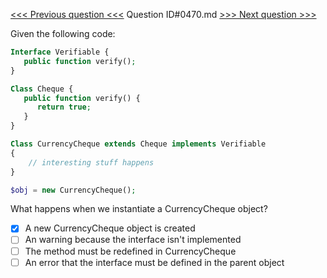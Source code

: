 [<<< Previous question <<<](0469.md)  Question ID#0470.md  [>>> Next question >>>](0471.md) 

Given the following code:

```php
Interface Verifiable {
   public function verify();
}

Class Cheque {
   public function verify() {
      return true;
   }
}

Class CurrencyCheque extends Cheque implements Verifiable 
{
    // interesting stuff happens
}

$obj = new CurrencyCheque();
```
What happens when we instantiate a CurrencyCheque object?

- [x] A new CurrencyCheque object is created
- [ ] An warning because the interface isn't implemented
- [ ] The method must be redefined in CurrencyCheque
- [ ] An error that the interface must be defined in the parent object
